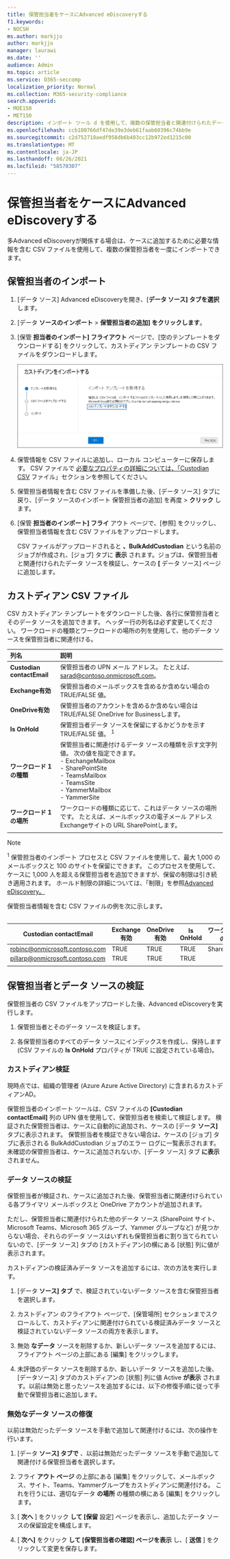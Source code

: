 ```yaml
---
title: 保管担当者をケースにAdvanced eDiscoveryする
f1.keywords:
- NOCSH
ms.author: markjjo
author: markjjo
manager: laurawi
ms.date: ''
audience: Admin
ms.topic: article
ms.service: O365-seccomp
localization_priority: Normal
ms.collection: M365-security-compliance
search.appverid:
- MOE150
- MET150
description: インポート ツール d を使用して、複数の保管担当者と関連付けられたデータ ソースをすばやくケースに追加Advanced eDiscovery。
ms.openlocfilehash: ccb180766df47de39e3deb61faab60396c74bb9e
ms.sourcegitcommit: c2d752718aedf958db6b403cc12b972ed1215c00
ms.translationtype: MT
ms.contentlocale: ja-JP
ms.lasthandoff: 08/26/2021
ms.locfileid: "58570307"
---
```

# <a name="import-custodians-to-an-advanced-ediscovery-case"></a>保管担当者をケースにAdvanced eDiscoveryする

多Advanced eDiscoveryが関係する場合は、ケースに追加するために必要な情報を含む CSV ファイルを使用して、複数の保管担当者を一度にインポートできます。

## <a name="import-custodians"></a>保管担当者のインポート

1. [データ ソース] Advanced eDiscoveryを開き、[**データ ソース] タブを選択** します。

2. [データ **ソースのインポート**  >  **保管担当者の追加] をクリックします**。

3. [保管 **担当者のインポート] フライアウト** ページで、[空のテンプレートをダウンロードする] をクリックして、カストディアン テンプレートの CSV ファイルをダウンロードします。

   ![[保管担当者のインポート] フライアウト ページから CSV テンプレートをダウンロードします。](../media/ImportCustodians1.png)

4. 保管情報を CSV ファイルに追加し、ローカル コンピューターに保存します。 CSV ファイルで [必要なプロパティの詳細については、「Custodian CSV](#custodian-csv-file) ファイル」セクションを参照してください。

5. 保管担当者情報を含む CSV ファイルを準備した後、[データ ソース] タブに戻り、[データ ソースのインポート 保管担当者の追加] を再度  >  **クリック** します。

6. [保管 **担当者のインポート] フライ** アウト ページで、[参照] をクリックし、保管担当者情報を含む CSV ファイルをアップロードします。

   CSV ファイルがアップロードされると **、BulkAddCustodian** という名前のジョブが作成され、[ジョブ] タブに **表示** されます。ジョブは、保管担当者と関連付けられたデータ ソースを検証し、ケースの **[** データ ソース] ページに追加します。

## <a name="custodian-csv-file"></a>カストディアン CSV ファイル

CSV カストディアン テンプレートをダウンロードした後、各行に保管担当者とそのデータ ソースを追加できます。 ヘッダー行の列名は必ず変更してください。 ワークロードの種類とワークロードの場所の列を使用して、他のデータ ソースを保管担当者に関連付ける。

| 列名|説明|
|:------- |:------------------------------------------------------------|
|**Custodian contactEmail**     |保管担当者の UPN メール アドレス。 たとえば、sarad@contoso.onmicrosoft.com。           |
|**Exchange有効** | 保管担当者のメールボックスを含めるか含めない場合の TRUE/FALSE 値。      |
|**OneDrive有効** | 保管担当者のアカウントを含めるか含めない場合は TRUE/FALSE OneDrive for Businessします。 |
|**Is OnHold**        | 保管担当者データ ソースを保留にするかどうかを示す TRUE/FALSE 値。 <sup>1</sup>     |
|**ワークロード 1 の種類**         |保管担当者に関連付けるデータ ソースの種類を示す文字列値。 次の値を指定できます。 <br/>- ExchangeMailbox<br/> - SharePointSite<br/>- TeamsMailbox<br/>- TeamsSite<br/> - YammerMailbox<br/>- YammerSite |
|**ワークロード 1 の場所**     | ワークロードの種類に応じて、これはデータ ソースの場所です。 たとえば、メールボックスの電子メール アドレスExchangeサイトの URL SharePointします。 |
|||

> [!NOTE]
> <sup>1</sup> 保管担当者のインポート プロセスと CSV ファイルを使用して、最大 1,000 のメールボックスと 100 のサイトを保留にできます。 このプロセスを使用して、ケースに 1,000 人を超える保管担当者を追加できますが、保留の制限は引き続き適用されます。 ホールド制限の詳細については、「制限」を参照[Advanced eDiscovery。](limits-ediscovery20.md#hold-limits)

保管担当者情報を含む CSV ファイルの例を次に示します。<br/><br/>

|Custodian contactEmail      | Exchange有効 | OneDrive有効 | Is OnHold | ワークロード 1 の種類 | ワークロード 1 の場所             |
| ----------------- | ---------------- | ---------------- | --------- | -------------- | ------------------------------ |
|robinc@onmicrosoft.contoso.com | TRUE             | TRUE             | TRUE      | SharePointSite | https://contoso.sharepoint.com |
|pillarp@onmicrosoft.contoso.com | TRUE             | TRUE             | TRUE      | |  |
||||||

## <a name="custodian-and-data-source-validation"></a>保管担当者とデータ ソースの検証

保管担当者の CSV ファイルをアップロードした後、Advanced eDiscoveryを実行します。

1. 保管担当者とそのデータ ソースを検証します。

2. 各保管担当者のすべてのデータ ソースにインデックスを作成し、保持します (CSV ファイルの **Is OnHold** プロパティが TRUE に設定されている場合)。

### <a name="custodian-validation"></a>カストディアン検証

現時点では、組織の管理者 (Azure Azure Active Directory) に含まれるカストディアンAD。

保管担当者のインポート ツールは、CSV ファイルの **[Custodian contactEmail]** 列の UPN 値を使用して、保管担当者を検索して検証します。 検証された保管担当者は、ケースに自動的に追加され、ケースの [データ **ソース]** タブに表示されます。 保管担当者を検証できない場合は、ケースの [ジョブ] タブに表示される BulkAddCustodian ジョブのエラー ログに一覧表示されます。 未確認の保管担当者は、ケースに追加されないか、[データ ソース] タブ **に表示** されません。

### <a name="data-source-validation"></a>データ ソースの検証

保管担当者が検証され、ケースに追加された後、保管担当者に関連付けられている各プライマリ メールボックスと OneDrive アカウントが追加されます。

ただし、保管担当者に関連付けられた他のデータ ソース (SharePoint サイト、Microsoft Teams、Microsoft 365 グループ、Yammer グループなど) が見つからない場合、それらのデータ ソースはいずれも保管担当者に割り当てられていないので、[データ ソース] タブの [カストディアン]の横にある [状態] 列に値が表示されます。 

カストディアンの検証済みデータ ソースを追加するには、次の方法を実行します。

1. [データ **ソース] タブ** で、検証されていないデータ ソースを含む保管担当者を選択します。

2. カストディアン のフライアウト ページで、[保管場所] セクションまでスクロールして、カストディアンに関連付けられている検証済みデータ ソースと検証されていないデータ ソースの両方を表示します。

3. 無効 **なデータ** ソースを削除するか、新しいデータ ソースを追加するには、フライアウト ページの上部にある [編集] をクリックします。

4. 未評価のデータ ソースを削除するか、新しいデータ ソースを追加した後、[データソース] タブのカストディアンの [状態] 列に値 Active **が表示** されます。以前は無効と思ったソースを追加するには、以下の修復手順に従って手動で保管担当者に追加します。

### <a name="remediating-invalid-data-sources"></a>無効なデータ ソースの修復

以前は無効だったデータ ソースを手動で追加して関連付けるには、次の操作を行います。

1. [データ **ソース] タブで** 、以前は無効だったデータ ソースを手動で追加して関連付ける保管担当者を選択します。

2. フライ **アウト ページ** の上部にある [編集] をクリックして、メールボックス、サイト、Teams、Yammerグループをカストディアンに関連付ける。 これを行うには、適切なデータ **の場所** の種類の横にある [編集] をクリックします。

3. [ **次へ** ] をクリック **して [保留** 設定] ページを表示し、追加したデータ ソースの保留設定を構成します。

4. [ **次へ]** をクリック **して [保管担当者の確認] ページを表示** し、[ **送信** ] をクリックして変更を保存します。
